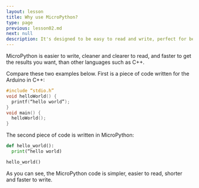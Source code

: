 ```yaml
---
layout: lesson
title: Why use MicroPython?
type: page
previous: lesson02.md
next: null
description: It's designed to be easy to read and write, perfect for beginners
---
```



MicroPython is easier to write, cleaner and clearer to read, and faster to get the results you want, than other languages such as C++.

Compare these two examples below. First is a piece of code written for the Arduino in C++:

```C
#include “stdio.h”
void helloWorld() {
  printf(“hello world”);
}
void main() {
  helloWorld();
}
```

The second piece of code is written in MicroPython:

```python
def hello_world():
  print(“hello world)

hello_world()
```

As you can see, the MicroPython code is simpler, easier to read, shorter and faster to write.
